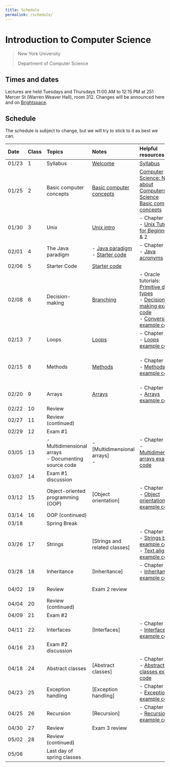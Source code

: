 ```yaml
---
title: Schedule
permalink: /schedule/
---
```


# Introduction to Computer Science

> New York University
>
> Department of Computer Science

## Times and dates

Lectures are held Tuesdays and Thursdays 11:00 AM to 12:15 PM at 251 Mercer St (Warren Weaver Hall), room 312. Changes will be announced here and on [Brightspace](https://brightspace.nyu.edu).

## Schedule

The schedule is subject to change, but we will try to stick to it as best we can.

| Date | Class | Topics                                                   | Notes                                                                                                       | Helpful resources                                                                                                                                                                                                            | Assumed known                                                         | Assignment due                                                                                                                                                                                                                                                                                                                                                                          |
| :--- | :---- | :------------------------------------------------------- | :---------------------------------------------------------------------------------------------------------- | :--------------------------------------------------------------------------------------------------------------------------------------------------------------------------------------------------------------------------- | :-------------------------------------------------------------------- | :-------------------------------------------------------------------------------------------------------------------------------------------------------------------------------------------------------------------------------------------------------------------------------------------------------------------------------------------------------------------------------------- |
| 01/23     | 1     | Syllabus                                         | [Welcome](../slides/welcome)                                                                                | [Syllabus](../syllabus)                                                                                                                                                                                                       |                                                                       |                                                                                                                                                                                                                                                                                                                                                                                         |
| 01/25     | 2     | Basic computer concepts                                  |  [Basic computer concepts](../slides/basic_computer_concepts) | [Computer Science: Not about Computers, Not Science](../content/assets/Computer_Science_Not_About_Computers_Not_a_Science.pdf) <br /> [Basic computer concepts](https://nyu-python-programming.github.io/course-material/basic-computer-concepts)                                                                                               |                                                                       |                                                                                                                                                                                                                                                                                                                                                                                         |
| 01/30     | 3     | Unix                                                     | [Unix intro](../slides/unix-intro)                                                                          | - Chapter 1<br />- [Unix Tutorial for Beginners](http://www.ee.surrey.ac.uk/Teaching/Unix/), 1 & 2                                                                                                                           | Basic computer concepts                                               |                                                                                                                                                                                                                                                                                                                                                                                         |
| 02/01     | 4     | The Java paradigm                                        | - [Java paradigm](../slides/java-paradigm) <br /> - [Starter code](../slides/starter-code)                  | - Chapter 2<br />- [Java acronyms](https://www.javatpoint.com/difference-between-jdk-jre-and-jvm#jre)                                                                                                                        | Unix                                                                  |                                                                                                                                                                                                                                                                                                                                                                                         |
| 02/06     | 5     | Starter Code                                             | [Starter code](../slides/starter-code)                                                                                                      |                                                                                                                                                                                                                              |                               
| 02/08     | 6     | Decision-making                                          | [Branching](../slides/branching)                                                                        | - Oracle tutorials: [Primitive data types](https://docs.oracle.com/javase/tutorial/java/nutsandbolts/datatypes.html)<br />- [Decision-making example code](https://github.com/nyu-java-programming/decision-making-examples) <br />- [Conversions example code](assets/Conversions.java) | Java paradigm                                                         | Assignment 1:<br />- Hello World due Feb 11                                                                                                                                                                                                                                                                                                                                                 |
| 02/13     | 7     | Loops                                                    | [Loops](../slides/loops)                                                                            | - Chapter 5<br />- [Loops example code](https://github.com/nyu-java-programming/loops-examples)                                                                                                                              | Branching                                                             |                                                                                                                                                                                                                                                                                                                                                                                         |
| 02/15     | 8     | Methods                                                  | [Methods](../slides/methods)                                                                                | - Chapter 6<br />- [Methods example code](https://github.com/nyu-java-programming/methods-examples)                                                                                                                          | Loops                                                                 | Assignment 2: <br />- Basic programming due Feb 16                                                                                                                                                                                                                                                                                                                                                           |
| 02/20     | 9     | Arrays                                                   | [Arrays](../slides/arrays)                                                                                  | - Chapter 7<br />- [Arrays example code](https://github.com/nyu-java-programming/array-examples)                                                                                                                             | Methods                                                               |                                                                                                                                                                                                                                                                                                                                                                                         |
| 02/22     | 10    | Review                                                   |                                                                                                             |                                                                                                                                                                                                                              | Arrays                                                                |                                                                                                                                                                                                                                                                                                                                                                                         |
| 02/27     | 11    | Review (continued)                                       |                                                                                                             |                                                                                                                                                                                                                              |                                                                       |                                                                                                                                                                                                                                                                                                                                                     |
| 02/29     | 12    | Exam #1                                                  |                                                                                                             |                                                                                                                                                                                                                              |                                                                       |                                                                                                                                                                                                                                                                                                                                                                                         |
| 03/05     | 13    | - Multidimensional arrays<br />- Documenting source code | - [Multidimensional arrays]<!---(../slides/arrays-multidimensional) --> <br />- <!--- [Javadoc](../javadoc)   -->              | - Chapter 8<br />- [Multidimensional arrays example code](https://github.com/nyu-java-programming/multidimensional-array-examples)                                                                                           |                                                                       |                                                                                                                                                                                                                                                                                                                                                                                         |
| 03/07     | 14    | Exam #1 discussion                                       |                                                                                                             |                                                                                                                                                                                                                              | Multidimensional arrays                                               |                                                                                                                                                                                                                                                                                                                                                                                         |
| 03/12     | 15    | Object-oriented programming (OOP)                        | [Object orientation]<!---(../slides/object-orientation)          -->                                                | - Chapter 9<br />- [Object orientation example code](https://github.com/nyu-java-programming/simple-object-examples)                                                                                                         |                                                                       |                                                                                                                                                                                                                                                                                                                                                                                         |
| 03/14     | 16    | OOP (continued)                                          |                                                                                                             |                                                                                                                                                                                                                              |                                                                       |                                                                                                                                                                                                                                                                                                                                                         |
| 03/18     |       | Spring Break                                             |                                                                                                                            |                                                                                                                                                                                                                             |                                                         |
| 03/26     | 17    | Strings                                                  | [Strings and related classes]<!---(../slides/strings-as-objects)       -->                                          | - Chapter 4<br />- [Strings basic example code](https://github.com/nyu-java-programming/string-examples)<br />- [Text alignment example code](https://github.com/nyu-java-programming/text-alignment)                        | Object orientation                                                    |                                                                                                                                                                                                                                                                                                                                                                                         |
| 03/28     | 18    | Inheritance                                              | [Inheritance]<!---(../slides/inheritance)        -->                                                                | - Chapter 10<br />- [Inheritance example code](https://github.com/nyu-java-programming/simple-inheritance-example)                                                                                                           | Processing framework                                                  |                                                                                                                                                                                                                                                                                                                                                                                         |
| 04/02     | 19    | Review                                                   | Exam 2 review                                                                                               |                                                                                                                                                                                                                              | Inheritance and polymorphism                                          |                                                                                                                                                                                                                                                                                                                                                  |
| 04/04     | 20    | Review (continued)                                       |                                                                                                             |                                                                                                                                                                                                                              |                                                                       |                                                                                                                                                                                                                                                                                                                                                                                         |
| 04/09     | 21    | Exam #2                                                  |                                                                                                             |                                                                                                                                                                                                                              |                                                                       |                                                                                                                                                                                                                                                                                                                                                                                         |
| 04/11     | 22    | Interfaces                                               | [Interfaces]<!---(../slides/interfaces)         -->                                                                 | - Chapter 13<br />- [Interfaces example code](https://github.com/nyu-java-programming/interface-examples)                                                                                                                    |                                                                       |                                                                                                                                                                                                                                                                                                                                                                                         |
| 04/16     | 23    | Exam #2 discussion                                       |                                                                                                             |                                                                                                                                                                                                                              |                                                                       |                                                                                                                                                                                                                                                                                                                                                                                         |
| 04/18     | 24    | Abstract classes                                         | [Abstract classes]<!---(../slides/abstract-classes)  -->                                                            | - Chapter 13<br />- [Abstract classes example code](https://github.com/nyu-java-programming/abstract-classes-examples)                                                                                                       |                                                                       |                                                                                                                                                                                                                                                                                                                                                                                         |
| 04/23     | 25    | Exception handling                                       | [Exception handling]<!---(../slides/exception-handling)-->                                                          | - Chapter 12<br />- [Exceptions example code](https://github.com/nyu-java-programming/exceptions-examples)                                                                                                                   | Interfaces and abstract classes                                       |                                                                                                                                                                                                                                                                                                                                  |
| 04/25     | 26    | Recursion                                                | [Recursion]<!---(../slides/recursion)-->                                                                            | - Chapter 18<br />- [Recursion example code](https://github.com/nyu-java-programming/recursion-examples)                                                                                                                     | Exceptions                                                            |                                                                                                                                                                                                                                                                                                                                                                                         |
| 04/30     | 27    | Review                                                   | Exam 3 review                                                                                               |                                                                                                                                                                                                                              |                                                                       |                                                                                                                                                                                                                                                                                                                                                       |
| 05/02     | 28    | Review (continued)                                       |                                                                                                             |                                                                                                                                                                                                                              |                                                                       |                                                                                                                                                                                                                                                                                                                                                                                         |
| 05/06     |       | Last day of spring classes                               |                                                                                                             |                                                                                                                                                                                                                              |                                                                       |                                                                                                                                                                                                                                                                                                                                                                                         |
